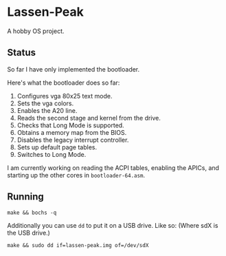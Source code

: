 # Lassen-Peak
A hobby OS project.

## Status
So far I have only implemented the bootloader.

Here's what the bootloader does so far:

1. Configures vga 80x25 text mode.
2. Sets the vga colors.
3. Enables the A20 line.
4. Reads the second stage and kernel from the drive.
5. Checks that Long Mode is supported.
6. Obtains a memory map from the BIOS.
7. Disables the legacy interrupt controller.
8. Sets up default page tables.
9. Switches to Long Mode.

I am currently working on reading the ACPI tables, enabling the APICs, and
starting up the other cores in `bootloader-64.asm`.

## Running
```
make && bochs -q
```

Additionally you can use `dd` to put it on a USB drive. Like so: (Where sdX is the
USB drive.)

```
make && sudo dd if=lassen-peak.img of=/dev/sdX
```

